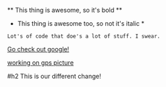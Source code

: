 ** This thing is awesome, so it's bold **
* This thing is awesome too, so not it's italic *

```
Lot's of code that doe's a lot of stuff. I swear.
```
[Go check out google!](www.google.com)

[working on gps picture](gps.jpg)

#h2 This is our different change!